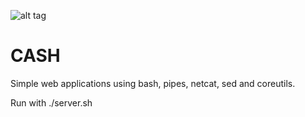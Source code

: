 ![alt tag](http://www.thecircuitrider.com/wp-content/uploads/2014/04/Johnny-Cash-Wallpapers-45.jpg)

# CASH

Simple web applications using bash, pipes, netcat, sed and coreutils. 

Run with ./server.sh
